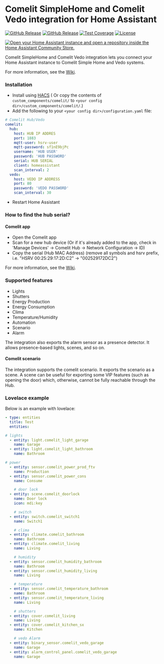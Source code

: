 # Comelit SimpleHome and Comelit Vedo integration for Home Assistant

[![GitHub Release](https://img.shields.io/github/release/gicamm/homeassistant-comelit.svg?style=flat-square)](https://github.com/gicamm/homeassistant-comelit/releases)
[![GitHub Release](https://img.shields.io/github/commit-activity/y/gicamm/homeassistant-comelit.svg?style=flat-square)](https://github.com/gicamm/homeassistant-comelit/commits)
[![Test Coverage](https://img.shields.io/codecov/c/gh/gicamm/homeassistant-comelit?style=flat-square)](https://app.codecov.io/gh/gicamm/homeassistant-comelit/)
[![License](https://img.shields.io/github/license/gicamm/homeassistant-comelit.svg?style=flat-square)](LICENSE)

[![Open your Home Assistant instance and open a repository inside the Home Assistant Community Store.](https://my.home-assistant.io/badges/hacs_repository.svg)](https://my.home-assistant.io/redirect/hacs_repository/?owner=gicamm&repository=homeassistant-comelit&category=integration)

Comelit SimpleHome and Comelit Vedo integration lets you connect your Home Assistant instance to Comelit Simple Home and
Vedo
systems.

For more information, see the [Wiki](https://github.com/gicamm/homeassistant-comelit/wiki).

### Installation

- Install
  using [HACS](https://my.home-assistant.io/redirect/hacs_repository/?owner=gicamm&repository=homeassistant-comelit&category=integration) (
  Or copy the contents of `custom_components/comelit/` to `<your config dir>/custom_components/comelit/`.)
- Add the following to your `<your config dir>/configuration.yaml` file:

```yaml
# Comelit Hub/Vedo
comelit:
  hub:
    host: HUB IP ADDRES
    port: 1883
    mqtt-user: hsrv-user
    mqtt-password: sf1nE9bjPc
    username: 'HUB USER'
    password: 'HUB PASSWORD'
    serial: HUB SERIAL
    client: homeassistant
    scan_interval: 2
  vedo:
    host: VEDO IP ADDRESS
    port: 80
    password: 'VEDO PASSWORD'
    scan_interval: 30

```

- Restart Home Assistant

### How to find the hub serial?

#### Comelit app

- Open the Comelit app
- Scan for a new hub device (Or if it's already added to the app, check in 'Manage Devices' -> Comelit Hub -> Network Configuration -> ID)
- Copy the serial (Hub MAC Address) (remove all symbols and hsrv prefix, i.e. "HSRV 00:25:29:17:2D:C2" -> "002529172DC2")

For more information, see the [Wiki](https://github.com/gicamm/homeassistant-comelit/wiki).

### Supported features
- Lights
- Shutters
- Energy Production
- Energy Consumption
- Clima
- Temperature/Humidity
- Automation
- Scenario
- Alarm

The integration also exports the alarm sensor as a presence detector. It allows presence-based lights, scenes, and so
on.

#### Comelit scenario

The integration supports the comelit scenario. It exports the scenario as a scene. A scene can be useful for exporting
some VIP features (such as opening the door) which, otherwise, cannot be fully reachable through the Hub.

### Lovelace example

Below is an example with lovelace:

```yaml
- type: entities
  title: Test
  entities:

# lights
  - entity: light.comelit_light_garage
    name: Garage
  - entity: light.comelit_light_bathroom
    name: Bathroom

# power
  - entity: sensor.comelit_power_prod_ftv
    name: Production
  - entity: sensor.comelit_power_cons
    name: Consume

    # door lock
  - entity: scene.comelit_doorlock
    name: Door lock
    icon: mdi:key

    # switch
  - entity: switch.comelit_switch1
    name: Switch1

    # clima
  - entity: climate.comelit_bathroom
    name: Bathroom
  - entity: climate.comelit_living
    name: Living

    # humidity
  - entity: sensor.comelit_humidity_bathroom
    name: Bathroom
  - entity: sensor.comelit_humidity_living
    name: Living

    # temperature
  - entity: sensor.comelit_temperature_bathroom
    name: Bathroom
  - entity: sensor.comelit_temperature_living
    name: Living

    # shutters
  - entity: cover.comelit_living
    name: Living
  - entity: cover.comelit_kitchen_sx
    name: Kitchen

    # vedo Alarm
  - entity: binary_sensor.comelit_vedo_garage
    name: Garage
  - entity: alarm_control_panel.comelit_vedo_garage
    name: Garage

```
